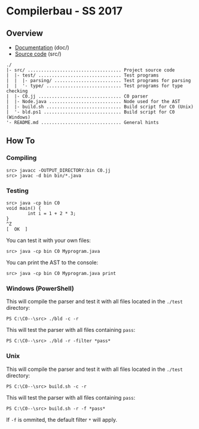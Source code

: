 # Compilerbau - SS 2017

## Overview
* [Documentation](/doc) (doc/)
* [Source code](/src) (src/)

```
./
|- src/ ................................... Project source code
|  |- test/ ............................... Test programs
|  |  |- parsing/ ......................... Test programs for parsing
|  |  '- type/ ............................ Test programs for type checking
|  |- C0.jj ............................... C0 parser
|  |- Node.java ........................... Node used for the AST
|  |- build.sh ............................ Build script for C0 (Unix)
|  '- bld.ps1 ............................. Build script for C0 (Windows)
'- README.md .............................. General hints
```

## How To
### Compiling
```
src> javacc -OUTPUT_DIRECTORY:bin C0.jj
src> javac -d bin bin/*.java
```

### Testing
```
src> java -cp bin C0
void main() {
        int i = 1 + 2 * 3;
}
^Z
[  OK  ]
```
You can test it with your own files:
```
src> java -cp bin C0 Myprogram.java
```
You can print the AST to the console:
```
src> java -cp bin C0 Myprogram.java print
```

### Windows (PowerShell)
This will compile the parser and test it with all files located in the `./test` directory:
```
PS C:\C0--\src> ./bld -c -r
```
This will test the parser with all files containing `pass`:
```
PS C:\C0--\src> ./bld -r -filter *pass*
```

### Unix

This will compile the parser and test it with all files located in the `./test` directory:
```
PS C:\C0--\src> build.sh -c -r
```
This will test the parser with all files containing `pass`:
```
PS C:\C0--\src> build.sh -r -f *pass*
```
If `-f` is ommited, the default filter `*` will apply.
